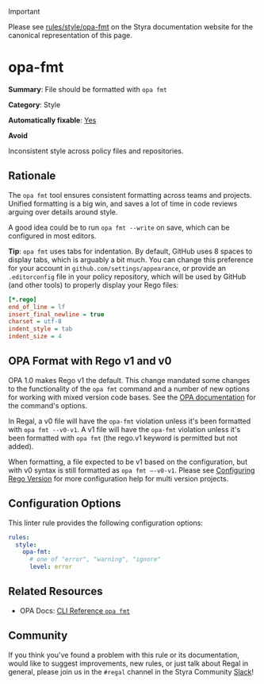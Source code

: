 > [!IMPORTANT]
> Please see [rules/style/opa-fmt](https://docs.styra.com/regal/rules/style/opa-fmt) on the Styra documentation website for the canonical representation of this page.

# opa-fmt

**Summary**: File should be formatted with `opa fmt`

**Category**: Style

**Automatically fixable**: [Yes](/regal/fixing)

**Avoid**

Inconsistent style across policy files and repositories.

## Rationale

The `opa fmt` tool ensures consistent formatting across teams and projects. Unified formatting is a big win, and saves a
lot of time in code reviews arguing over details around style.

A good idea could be to run `opa fmt --write` on save, which can be configured in most editors.

**Tip**: `opa fmt` uses tabs for indentation. By default, GitHub uses 8 spaces to display tabs, which is arguably a bit
much. You can change this preference for your account in `github.com/settings/appearance`, or provide an `.editorconfig`
file in your policy repository, which will be used by GitHub (and other tools) to properly display your Rego files:

```ini
[*.rego]
end_of_line = lf
insert_final_newline = true
charset = utf-8
indent_style = tab
indent_size = 4
```

## OPA Format with Rego v1 and v0

OPA 1.0 makes Rego v1 the default. This change mandated some changes to the
functionality of the `opa fmt` command and a number of new options for working
with mixed version code bases. See the
[OPA documentation](https://www.openpolicyagent.org/docs/cli/#opa-fmt)
for the command's options.

In Regal, a v0 file will have the `opa-fmt` violation unless it's been formatted
with `opa fmt --v0-v1`. A v1 file will have the `opa-fmt` violation unless it's
been formatted with `opa fmt` (the rego.v1 keyword is permitted but not added).

When formatting, a file expected to be v1 based on the configuration, but with
v0 syntax is still formatted as `opa fmt –-v0-v1`. Please see
[Configuring Rego Version](https://docs.styra.com/regal#configuring-rego-version)
for more configuration help for multi version projects.

## Configuration Options

This linter rule provides the following configuration options:

```yaml
rules:
  style:
    opa-fmt:
      # one of "error", "warning", "ignore"
      level: error
```

## Related Resources

- OPA Docs: [CLI Reference `opa fmt`](https://www.openpolicyagent.org/docs/cli/#opa-fmt)

## Community

If you think you've found a problem with this rule or its documentation, would like to suggest improvements, new rules,
or just talk about Regal in general, please join us in the `#regal` channel in the Styra Community
[Slack](https://inviter.co/styra)!
